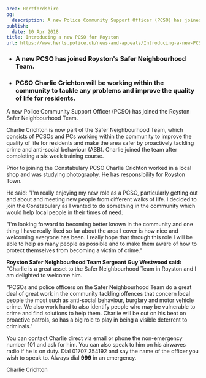 ```yaml
area: Hertfordshire
og:
  description: A new Police Community Support Officer (PCSO) has joined the Royston Safer Neighbourhood Team.
publish:
  date: 10 Apr 2018
title: Introducing a new PCSO for Royston
url: https://www.herts.police.uk/news-and-appeals/Introducing-a-new-PCSO-for-Royston-0024
```

* ### A new PCSO has joined Royston's Safer Neighbourhood Team.

 * ### PCSO Charlie Crichton will be working within the community to tackle any problems and improve the quality of life for residents.

A new Police Community Support Officer (PCSO) has joined the Royston Safer Neighbourhood Team.

Charlie Crichton is now part of the Safer Neighbourhood Team, which consists of PCSOs and PCs working within the community to improve the quality of life for residents and make the area safer by proactively tackling crime and anti-social behaviour (ASB). Charlie joined the team after completing a six week training course.

Prior to joining the Constabulary PCSO Charlie Crichton worked in a local shop and was studying photography. He has responsibility for Royston Town.

He said: "I'm really enjoying my new role as a PCSO, particularly getting out and about and meeting new people from different walks of life. I decided to join the Constabulary as I wanted to do something in the community which would help local people in their times of need.

"I'm looking forward to becoming better known in the community and one thing I have really liked so far about the area I cover is how nice and welcoming everyone has been. I really hope that through this role I will be able to help as many people as possible and to make them aware of how to protect themselves from becoming a victim of crime."

**Royston Safer Neighbourhood Team Sergeant Guy Westwood said:** "Charlie is a great asset to the Safer Neighbourhood Team in Royston and I am delighted to welcome him.

"PCSOs and police officers on the Safer Neighbourhood Team do a great deal of great work in the community tackling offences that concern local people the most such as anti-social behaviour, burglary and motor vehicle crime. We also work hard to also identify people who may be vulnerable to crime and find solutions to help them. Charlie will be out on his beat on proactive patrols, so has a big role to play in being a visible deterrent to criminals."

You can contact Charlie direct via email or phone the non-emergency number 101 and ask for him. You can also speak to him on his airwaves radio if he is on duty. Dial 01707 354192 and say the name of the officer you wish to speak to. Always dial **999** in an emergency.

Charlie Crichton
